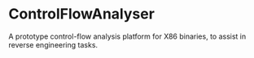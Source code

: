# ControlFlowAnalyser
A prototype control-flow analysis platform for X86 binaries, to assist in reverse engineering tasks.
